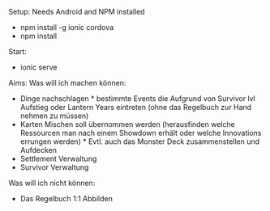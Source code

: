 Setup:
Needs Android and NPM installed
- npm install -g ionic cordova
- npm install

Start:
- ionic serve



Aims:
Was will ich machen können:
- Dinge nachschlagen
		* bestimmte Events die Aufgrund von Survivor lvl Aufstieg oder Lantern Years eintreten (ohne das Regelbuch zur Hand nehmen zu müssen)
- Karten Mischen soll übernommen werden (herausfinden welche Ressourcen man nach einem Showdown erhält oder welche Innovations errungen werden)
		* Evtl. auch das Monster Deck zusammenstellen und Aufdecken
- Settlement Verwaltung
- Survivor Verwaltung


Was will ich nicht können:
- Das Regelbuch 1:1 Abbilden
